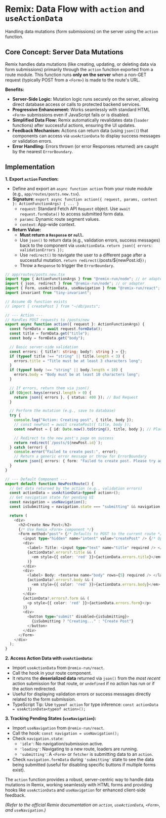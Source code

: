 # Remix: Data Flow with `action` and `useActionData`

Handling data mutations (form submissions) on the server using the `action` function.

## Core Concept: Server Data Mutations

Remix handles data mutations (like creating, updating, or deleting data via form submissions) primarily through the `action` function exported from a route module. This function runs **only on the server** when a non-GET request (typically POST from a `<Form>`) is made to the route's URL.

**Benefits:**

*   **Server-Side Logic:** Mutation logic runs securely on the server, allowing direct database access or calls to protected backend services.
*   **Progressive Enhancement:** Works seamlessly with standard HTML `<Form>` submissions even if JavaScript fails or is disabled.
*   **Simplified Data Flow:** Remix automatically revalidates data (`loader` functions) after successful actions, ensuring the UI updates.
*   **Feedback Mechanism:** Actions can return data (using `json()`) that components can access via `useActionData` to display success messages or validation errors.
*   **Error Handling:** Errors thrown (or error Responses returned) are caught by the nearest `ErrorBoundary`.

## Implementation

**1. Export `action` Function:**

*   Define and export an `async function action` from your route module (e.g., `app/routes/posts.new.tsx`).
*   **Signature:** `export async function action({ request, params, context }: ActionFunctionArgs) { ... }`
    *   `request`: Standard Fetch API `Request` object. Use `await request.formData()` to access submitted form data.
    *   `params`: Dynamic route segment values.
    *   `context`: App-wide context.
*   **Return Value:**
    *   **Must return a `Response` or `null`.**
    *   Use `json()` to return data (e.g., validation errors, success messages) back to the component via `useActionData`. `return json({ errors: validationErrors });`
    *   Use `redirect()` to navigate the user to a different page after a successful mutation. `return redirect(`/posts/${newPost.id}`);`
    *   Throw a `Response` to trigger the `ErrorBoundary`.

```typescript
// app/routes/posts.new.tsx
import type { ActionFunctionArgs } from "@remix-run/node"; // or adapter
import { json, redirect } from "@remix-run/node"; // or adapter
import { Form, useActionData, useNavigation } from "@remix-run/react";
import invariant from "tiny-invariant";

// Assume db function exists
// import { createPost } from "~/db/posts";

// --- Action ---
// Handles POST requests to /posts/new
export async function action({ request }: ActionFunctionArgs) {
  const formData = await request.formData();
  const title = formData.get("title");
  const body = formData.get("body");

  // Basic server-side validation
  const errors: { title?: string; body?: string } = {};
  if (typeof title !== "string" || title.length < 3) {
    errors.title = "Title must be at least 3 characters long";
  }
  if (typeof body !== "string" || body.length < 10) {
    errors.body = "Body must be at least 10 characters long";
  }

  // If errors, return them via json()
  if (Object.keys(errors).length > 0) {
    return json({ errors }, { status: 400 }); // Bad Request
  }

  // Perform the mutation (e.g., save to database)
  try {
    console.log("Action: Creating post", { title, body });
    // const newPost = await createPost({ title, body });
    const newPost = { id: Date.now().toString(), title, body }; // Placeholder

    // Redirect to the new post's page on success
    return redirect(`/posts/${newPost.id}`);
  } catch (error) {
    console.error("Failed to create post:", error);
    // Return a generic error message or throw for ErrorBoundary
    return json({ errors: { form: "Failed to create post. Please try again." } }, { status: 500 });
  }
}

// --- Default Component ---
export default function NewPostRoute() {
  // Get data returned by the action (e.g., validation errors)
  const actionData = useActionData<typeof action>();
  // Get navigation state for pending UI
  const navigation = useNavigation();
  const isSubmitting = navigation.state === "submitting" && navigation.formData?.get("intent") === "createPost";

  return (
    <div>
      <h2>Create New Post</h2>
      {/* Use Remix <Form> component */}
      <Form method="post"> {/* Defaults to POST to the current route */}
        <input type="hidden" name="intent" value="createPost" /> {/* Optional: Identify action */}
        <div>
          <label> Title: <input type="text" name="title" required /> </label>
          {actionData?.errors?.title && (
            <em style={{ color: 'red' }}>{actionData.errors.title}</em>
          )}
        </div>
        <div>
          <label> Body: <textarea name="body" rows={5} required /> </label>
          {actionData?.errors?.body && (
            <em style={{ color: 'red' }}>{actionData.errors.body}</em>
          )}
        </div>
        {actionData?.errors?.form && (
          <p style={{ color: 'red' }}>{actionData.errors.form}</p>
        )}
        <div>
          <button type="submit" disabled={isSubmitting}>
            {isSubmitting ? "Creating..." : "Create Post"}
          </button>
        </div>
      </Form>
    </div>
  );
}
```

**2. Access Action Data with `useActionData`:**

*   Import `useActionData` from `@remix-run/react`.
*   Call the hook in your route component.
*   It returns the **deserialized data** returned via `json()` from the *most recent* action submission for that route, or `undefined` if no action has run or if the action redirected.
*   Useful for displaying validation errors or success messages directly related to the form submission.
*   TypeScript Tip: Use `typeof action` for type inference: `const actionData = useActionData<typeof action>();`

**3. Tracking Pending States (`useNavigation`):**

*   Import `useNavigation` from `@remix-run/react`.
*   Call the hook: `const navigation = useNavigation();`
*   Check `navigation.state`:
    *   `'idle'`: No navigation/submission active.
    *   `'loading'`: Navigating to a new route, loaders are running.
    *   `'submitting'`: A `<Form>` or `fetcher` is submitting data to an `action`.
*   Check `navigation.formData` during `'submitting'` state to see the data being submitted (useful for disabling specific buttons if multiple forms exist).

The `action` function provides a robust, server-centric way to handle data mutations in Remix, working seamlessly with HTML forms and providing hooks like `useActionData` and `useNavigation` for enhanced client-side feedback.

*(Refer to the official Remix documentation on `action`, `useActionData`, `<Form>`, and `useNavigation`.)*